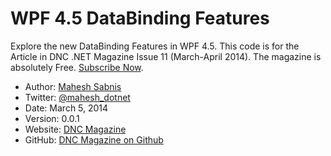 WPF 4.5 DataBinding Features
==========================

Explore the new DataBinding Features in WPF 4.5. This code is for the Article in DNC .NET Magazine Issue 11 (March-April 2014). The magazine is absolutely Free. [Subscribe Now](http://www.dotnetcurry.com/magazine).

* Author: [Mahesh Sabnis](http://www.dotnetcurry.com/Author.aspx?AuthorName=Mahesh%20Sabnis)
* Twitter: [@mahesh_dotnet](http://www.twitter.com/raj_kba)
* Date: March 5, 2014
* Version: 0.0.1
* Website: [DNC Magazine](http://www.dncmagazine.com)
* GitHub: [DNC Magazine on Github](https://github.com/dotnetcurry/wpf-data-binding-features-dncmag-11)
